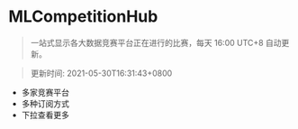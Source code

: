 # MLCompetitionHub

> 一站式显示各大数据竞赛平台正在进行的比赛，每天 16:00 UTC+8 自动更新。
  
> 更新时间: 2021-05-30T16:31:43+0800 

* 多家竞赛平台
* 多种订阅方式
* 下拉查看更多